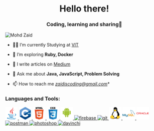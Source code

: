 # <div style="text-align: center;">Hello there!</div>
<h3 align="center">Coding, learning and sharing🫡</h3>

<p align="left"> <img src="https://komarev.com/ghpvc/?username=Mohd-ZaidCode&label=Profile%20views&color=0e75b6&style=flat" alt="Mohd Zaid" /> </p>

- 👨‍💻 I’m currently Studying at [VIT](https://vitbhopal.ac.in/)

- 🌱 I’m exploring  **Ruby, Docker**

- 📝 I write articles on [Medium](https://medium.com/@zaidiswriting)

- 💬 Ask me about **Java, JavaScript, Problem Solving**

- 📫 How to reach me *zaidiscoding@gmail.com**

<h3 align="left">Languages and Tools:</h3>


<p align="left"> 
</a>
<a href="https://www.java.com" target="_blank"> <img src="https://raw.githubusercontent.com/devicons/devicon/master/icons/java/java-original.svg" alt="java" width="40" height="40"/> </a></a> <a href="https://www.w3schools.com/cpp/" target="_blank"> <img src="https://raw.githubusercontent.com/devicons/devicon/master/icons/cplusplus/cplusplus-original.svg" alt="cplusplus" width="40" height="40"/> </a><a href="https://www.w3.org/html/" target="_blank"> <img src="https://raw.githubusercontent.com/devicons/devicon/master/icons/html5/html5-original-wordmark.svg" alt="html5" width="40" height="40"/> <a href="https://www.w3schools.com/css/" target="_blank"> 
<img src="https://raw.githubusercontent.com/devicons/devicon/master/icons/css3/css3-original-wordmark.svg" alt="css3" width="40" height="40"/> </a><a href="https://developer.android.com" target="_blank"> <img src="https://raw.githubusercontent.com/devicons/devicon/master/icons/android/android-original-wordmark.svg" alt="android" width="40" height="40"/> <a href="https://firebase.google.com/" target="_blank"> <img src="https://www.vectorlogo.zone/logos/firebase/firebase-icon.svg" alt="firebase" width="40" height="40"/> </a> <a href="https://git-scm.com/" target="_blank"> <img src="https://www.vectorlogo.zone/logos/git-scm/git-scm-icon.svg" alt="git" width="40" height="40"/> </a><a href="https://www.linux.org/" target="_blank"> <img src="https://raw.githubusercontent.com/devicons/devicon/master/icons/linux/linux-original.svg" alt="linux" width="40" height="40"/> </a> <a href="https://www.mysql.com/" target="_blank"> <img src="https://raw.githubusercontent.com/devicons/devicon/master/icons/mysql/mysql-original-wordmark.svg" alt="mysql" width="40" height="40"/> </a> <a href="https://www.oracle.com/" target="_blank"> <img src="https://raw.githubusercontent.com/devicons/devicon/master/icons/oracle/oracle-original.svg" alt="oracle" width="40" height="40"/> </a><a href="https://postman.com" target="_blank"> <img src="https://www.vectorlogo.zone/logos/getpostman/getpostman-icon.svg" alt="postman" width="40" height="40"/> </a>  <a href="https://www.photoshop.com/en" target="_blank"> <img src="https://upload.wikimedia.org/wikipedia/commons/thumb/a/af/Adobe_Photoshop_CC_icon.svg/250px-Adobe_Photoshop_CC_icon.svg.png" alt="photoshop" width="40" height="40"/> </a><a href="https://www.blackmagicdesign.com/products/davinciresolve" target="_blank"> <img src="https://upload.wikimedia.org/wikipedia/commons/thumb/4/4d/DaVinci_Resolve_Studio.png/250px-DaVinci_Resolve_Studio.png" alt="davinchi" width="40" height="40"/> </a>

